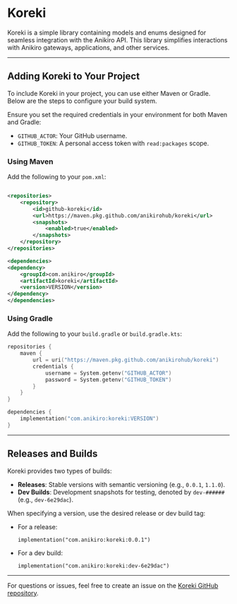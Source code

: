 # Koreki

Koreki is a simple library containing models and enums designed for seamless integration with the Anikiro API. This
library simplifies interactions with Anikiro gateways, applications, and other services.

---

## Adding Koreki to Your Project

To include Koreki in your project, you can use either Maven or Gradle. Below are the steps to configure your build
system.

Ensure you set the required credentials in your environment for both Maven and Gradle:

- `GITHUB_ACTOR`: Your GitHub username.
- `GITHUB_TOKEN`: A personal access token with `read:packages` scope.

### Using Maven

Add the following to your `pom.xml`:

```xml

<repositories>
    <repository>
        <id>github-koreki</id>
        <url>https://maven.pkg.github.com/anikirohub/koreki</url>
        <snapshots>
            <enabled>true</enabled>
        </snapshots>
    </repository>
</repositories>

<dependencies>
<dependency>
    <groupId>com.anikiro</groupId>
    <artifactId>koreki</artifactId>
    <version>VERSION</version>
</dependency>
</dependencies>
```

### Using Gradle

Add the following to your `build.gradle` or `build.gradle.kts`:

```kotlin
repositories {
    maven {
        url = uri("https://maven.pkg.github.com/anikirohub/koreki")
        credentials {
            username = System.getenv("GITHUB_ACTOR")
            password = System.getenv("GITHUB_TOKEN")
        }
    }
}

dependencies {
    implementation("com.anikiro:koreki:VERSION")
}
```

---

## Releases and Builds

Koreki provides two types of builds:

- **Releases**: Stable versions with semantic versioning (e.g., `0.0.1`, `1.1.0`).
- **Dev Builds**: Development snapshots for testing, denoted by `dev-######` (e.g., `dev-6e29dac`).

When specifying a version, use the desired release or dev build tag:

- For a release:
  ```
  implementation("com.anikiro:koreki:0.0.1")
  ```
- For a dev build:
  ```
  implementation("com.anikiro:koreki:dev-6e29dac")
  ```

---

For questions or issues, feel free to create an issue on
the [Koreki GitHub repository](https://github.com/anikirohub/koreki).
